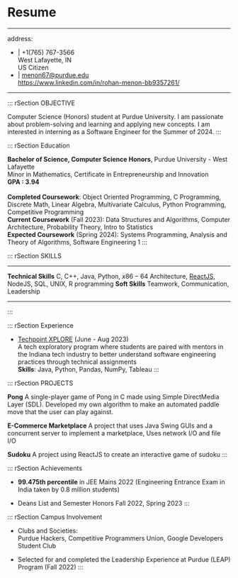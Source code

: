 # Resume
---
address:
- |
  +1(765) 767-3566\
  West Lafayette, IN\
  US Citizen
- |
  <menon67@purdue.edu>\
  <https://www.linkedin.com/in/rohan-menon-bb9357261/>
---

::: rSection
OBJECTIVE

Computer Science (Honors) student at Purdue University. I am passionate
about problem-solving and learning and applying new concepts. I am
interested in interning as a Software Engineer for the Summer of 2024.
:::

::: rSection
Education

**Bachelor of Science, Computer Science Honors**, Purdue University -
West Lafayette\
Minor in Mathematics, Certificate in Entrepreneurship and Innovation\
**GPA : 3.94**\
\
**Completed Coursework**: Object Oriented Programming, C Programming,
Discrete Math, Linear Algebra, Multivariate Calculus, Python
Programming, Competitive Programming\
**Current Coursework** (Fall 2023): Data Structures and Algorithms,
Computer Architecture, Probability Theory, Intro to Statistics\
**Expected Coursework** (Spring 2024): Systems Programming, Analysis and
Theory of Algorithms, Software Engineering 1
:::

::: rSection
SKILLS

  ---------------------- ----------------------------------------------------------------------------------------------------------------------------------------------------------------------------------------------------------------------------------
  **Technical Skills**   C, C++, Java, Python, $x86-64$ Architecture, [ReactJS](https://engineering.purdue.edu/Engr/Academics/Undergraduate/Software_Saturdays/Beginner_ReactJS/2023/Spring/kKcsR-2HSymJHV8QQ9IYjg.png), NodeJS, SQL, UNIX, R programming
  **Soft Skills**        Teamwork, Communication, Leadership
  ---------------------- ----------------------------------------------------------------------------------------------------------------------------------------------------------------------------------------------------------------------------------
:::

::: rSection
Experience

-   [Techpoint
    XPLORE](https://www.credly.com/badges/63a10387-c3e4-4c47-9d63-629f3a37b1a3/public_url)
    (June - Aug 2023)\
    A tech exploratory program where students are paired with mentors in
    the Indiana tech industry to better understand software engineering
    practices through technical assignments\
    **Skills**: Java, Python, Pandas, NumPy, Tableau
:::

::: rSection
PROJECTS

**Pong** A single-player game of Pong in C made using Simple DirectMedia
Layer (SDL). Developed my own algorithm to make an automated paddle move
that the user can play against.

**E-Commerce Marketplace** A project that uses Java Swing GUIs and a
concurrent server to implement a marketplace, Uses network I/O and file
I/O

**Sudoku** A project using ReactJS to create an interactive game of
sudoku
:::

::: rSection
Achievements

-   **99.475th percentile** in JEE Mains 2022 (Engineering Entrance Exam
    in India taken by 0.8 million students)

-   Deans List and Semester Honors Fall 2022, Spring 2023
:::

::: rSection
Campus Involvement

-   Clubs and Societies:\
    Purdue Hackers, Competitive Programmers Union, Google Developers
    Student Club

-   Selected for and completed the Leadership Experience at Purdue
    (LEAP) Program (Fall 2022)
:::
